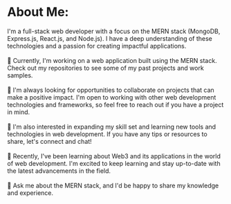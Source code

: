 
#  About Me:
 I'm a full-stack web developer with a focus on the MERN stack (MongoDB, Express.js, React.js, and Node.js). I have a deep understanding of these technologies and a passion for creating impactful applications.<br><br>🔭 Currently, I'm working on a web application built using the MERN stack. Check out my repositories to see some of my past projects and work samples.<br><br>👯 I'm always looking for opportunities to collaborate on projects that can make a positive impact. I'm open to working with other web development technologies and frameworks, so feel free to reach out if you have a project in mind.<br><br>🤝 I'm also interested in expanding my skill set and learning new tools and technologies in web development. If you have any tips or resources to share, let's connect and chat!<br><br>🌱 Recently, I've been learning about Web3 and its applications in the world of web development. I'm excited to keep learning and stay up-to-date with the latest advancements in the field.<br><br>💬 Ask me about the MERN stack, and I'd be happy to share my knowledge and experience.


